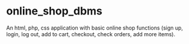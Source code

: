 # online_shop_dbms
An html, php, css application with basic online shop functions (sign up, login, log out, add to cart, checkout, check orders, add more items).
